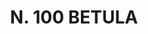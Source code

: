 ---
title: "N. 100 BETULA"
plant-name: "N. 100"
plant-number: "100"
plant-img1: "/assets/img/plant100_verso.jpg"
plant-img2: "/assets/img/plant100.jpg"
plant-xml: "/assets/xml/plant100.xml"
plant-title: "N. 100 BETULA"
plant-taxon-link: ""
plant-taxon-content: ""
layout: single-xml
---